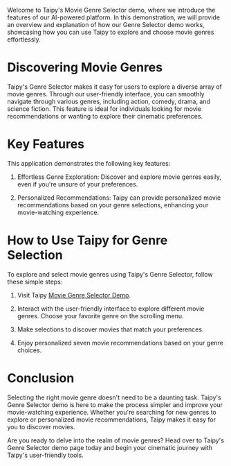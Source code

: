 Welcome to Taipy's Movie Genre Selector demo, where we introduce the features 
of our AI-powered platform. In this demonstration, we will provide an overview 
and explanation of how our Genre Selector demo works, showcasing how you can use Taipy to explore 
and choose movie genres effortlessly.

# Discovering Movie Genres
Taipy's Genre Selector makes it easy for users to explore a diverse array of movie genres. 
Through our user-friendly interface, you can smoothly navigate through various genres, 
including action, comedy, drama, and science fiction. This feature is ideal for individuals looking 
for movie recommendations or wanting to explore their cinematic preferences.

# Key Features
This application demonstrates the following key features:

1. Effortless Genre Exploration: 
Discover and explore movie genres easily, even if you're unsure of your preferences.

2. Personalized Recommendations:
Taipy can provide personalized movie recommendations based on your genre selections, enhancing 
your movie-watching experience.

# How to Use Taipy for Genre Selection
To explore and select movie genres using Taipy's Genre Selector, follow these simple steps:

1. Visit Taipy [Movie Genre Selector Demo](https://demo-movie-genre.taipy.cloud/).

2. Interact with the user-friendly interface to explore different movie genres. Choose your 
   favorite genre on the scrolling menu. 

3. Make selections to discover movies that match your preferences.

4. Enjoy personalized seven movie recommendations based on your genre choices.

# Conclusion
Selecting the right movie genre doesn't need to be a daunting task. Taipy's Genre Selector demo 
is here to make the process simpler and improve your movie-watching experience. 
Whether you're searching for new genres to explore or personalized movie recommendations, 
Taipy makes it easy for you to discover movies.

Are you ready to delve into the realm of movie genres? Head over to Taipy's Genre Selector demo page 
today and begin your cinematic journey with Taipy's user-friendly tools.
